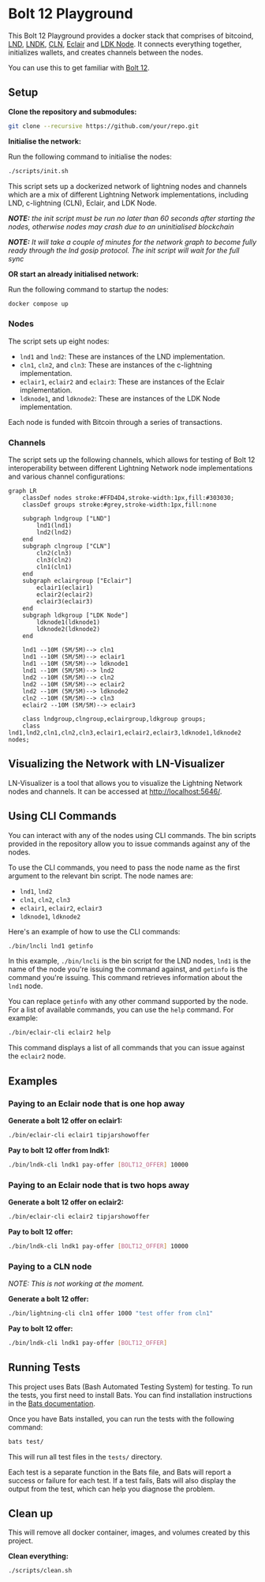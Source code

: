 # Bolt 12 Playground

This Bolt 12 Playground provides a docker stack that comprises of bitcoind, [LND](https://github.com/lightningnetwork/lnd), [LNDK](https://github.com/lndk-org/lndk), [CLN](https://github.com/ElementsProject/lightning), [Eclair](https://github.com/ACINQ/eclair) and [LDK Node](https://github.com/lightningdevkit/ldk-node). It connects everything together, initializes wallets, and creates channels between the nodes.

You can use this to get familiar with [Bolt 12](https://bolt12.org/).

## Setup

**Clone the repository and submodules:**

```sh
git clone --recursive https://github.com/your/repo.git
```

**Initialise the network:**

Run the following command to initialise the nodes:

```sh
./scripts/init.sh
```

This script sets up a dockerized network of lightning nodes and channels which are a mix of different Lightning Network implementations, including LND, c-lightning (CLN), Eclair, and LDK Node.

***NOTE:** the init script must be run no later than 60 seconds after starting the nodes, otherwise nodes may crash due to an uninitialised blockchain*

***NOTE:** It will take a couple of minutes for the network graph to become fully ready through the lnd gosip protocol. The init script will wait for the full sync*

**OR start an already initialised network:**

Run the following command to startup the nodes:

```sh
docker compose up
```

### Nodes

The script sets up eight nodes:

- `lnd1` and `lnd2`: These are instances of the LND implementation.
- `cln1`, `cln2`, and `cln3`: These are instances of the c-lightning implementation.
- `eclair1`, `eclair2` and `eclair3`: These are instances of the Eclair implementation.
- `ldknode1`, and `ldknode2`: These are instances of the LDK Node implementation.

Each node is funded with Bitcoin through a series of transactions.

### Channels

The script sets up the following channels, which allows for testing of Bolt 12 interoperability between different Lightning Network node implementations and various channel configurations:

```mermaid
graph LR
    classDef nodes stroke:#FFD4D4,stroke-width:1px,fill:#303030;
    classDef groups stroke:#grey,stroke-width:1px,fill:none

    subgraph lndgroup ["LND"]
        lnd1(lnd1)
        lnd2(lnd2)
    end
    subgraph clngroup ["CLN"]
        cln2(cln3)
        cln3(cln2)
        cln1(cln1)
    end
    subgraph eclairgroup ["Eclair"]
        eclair1(eclair1)
        eclair2(eclair2)
        eclair3(eclair3)
    end
    subgraph ldkgroup ["LDK Node"]
        ldknode1(ldknode1)
        ldknode2(ldknode2)
    end

    lnd1 --10M (5M/5M)--> cln1
    lnd1 --10M (5M/5M)--> eclair1
    lnd1 --10M (5M/5M)--> ldknode1
    lnd1 --10M (5M/5M)--> lnd2
    lnd2 --10M (5M/5M)--> cln2
    lnd2 --10M (5M/5M)--> eclair2
    lnd2 --10M (5M/5M)--> ldknode2
    cln2 --10M (5M/5M)--> cln3
    eclair2 --10M (5M/5M)--> eclair3

    class lndgroup,clngroup,eclairgroup,ldkgroup groups;
    class lnd1,lnd2,cln1,cln2,cln3,eclair1,eclair2,eclair3,ldknode1,ldknode2 nodes;
```


## Visualizing the Network with LN-Visualizer

LN-Visualizer is a tool that allows you to visualize the Lightning Network nodes and channels. It can be accessed at [http://localhost:5646/](http://localhost:5646/).

## Using CLI Commands

You can interact with any of the nodes using CLI commands. The bin scripts provided in the repository allow you to issue commands against any of the nodes. 

To use the CLI commands, you need to pass the node name as the first argument to the relevant bin script. The node names are:

- `lnd1`, `lnd2`
- `cln1`, `cln2`, `cln3`
- `eclair1`, `eclair2`, `eclair3`
- `ldknode1`, `ldknode2`

Here's an example of how to use the CLI commands:

```sh
./bin/lncli lnd1 getinfo
```

In this example, `./bin/lncli` is the bin script for the LND nodes, `lnd1` is the name of the node you're issuing the command against, and `getinfo` is the command you're issuing. This command retrieves information about the `lnd1` node.

You can replace `getinfo` with any other command supported by the node. For a list of available commands, you can use the `help` command. For example:

```sh
./bin/eclair-cli eclair2 help
```

This command displays a list of all commands that you can issue against the `eclair2` node.

## Examples


### Paying to an Eclair node that is one hop away

**Generate a bolt 12 offer on eclair1:**

```sh
./bin/eclair-cli eclair1 tipjarshowoffer
```

**Pay to bolt 12 offer from lndk1:**

```sh
./bin/lndk-cli lndk1 pay-offer [BOLT12_OFFER] 10000
```


### Paying to an Eclair node that is two hops away

**Generate a bolt 12 offer on eclair2:**

```sh
./bin/eclair-cli eclair2 tipjarshowoffer
```

**Pay to bolt 12 offer:**

```sh
./bin/lndk-cli lndk1 pay-offer [BOLT12_OFFER] 10000
```


### Paying to a CLN node

*NOTE: This is not working at the moment.*

**Generate a bolt 12 offer:**

```sh
./bin/lightning-cli cln1 offer 1000 "test offer from cln1"
```

**Pay to bolt 12 offer:**

```sh
./bin/lndk-cli lndk1 pay-offer [BOLT12_OFFER]
```

## Running Tests

This project uses Bats (Bash Automated Testing System) for testing. To run the tests, you first need to install Bats. You can find installation instructions in the [Bats documentation](https://bats-core.readthedocs.io/).

Once you have Bats installed, you can run the tests with the following command:

```sh
bats test/
```

This will run all test files in the `tests/` directory.

Each test is a separate function in the Bats file, and Bats will report a success or failure for each test. If a test fails, Bats will also display the output from the test, which can help you diagnose the problem.


## Clean up

This will remove all docker container, images, and volumes created by this project.

**Clean everything:**
```sh
./scripts/clean.sh
```

